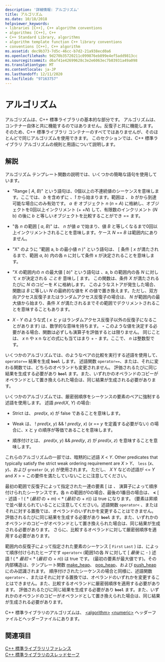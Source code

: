 ```yaml
---
description: '詳細情報: アルゴリズム'
title: アルゴリズム
ms.date: 10/18/2018
helpviewer_keywords:
- libraries [C++], C++ algorithm conventions
- algorithms [C++], C++
- C++ Standard Library, algorithms
- algorithm template function C++ library conventions
- conventions [C++], C++ algorithm
ms.assetid: dec9b373-7d5c-46cc-b7d2-21a938ecd0a6
ms.openlocfilehash: 9d270b35720211c099876eb899e4ef5add9813cc
ms.sourcegitcommit: d6af41e42699628c3e2e6063ec7b03931a49a098
ms.translationtype: MT
ms.contentlocale: ja-JP
ms.lasthandoff: 12/11/2020
ms.locfileid: "97163757"
---
```

# <a name="algorithms"></a>アルゴリズム

アルゴリズムは、C++ 標準ライブラリの基本的な部分です。 アルゴリズムは、コンテナー自体と共に機能するのではありません。反復子と共に機能します。 そのため、C++ 標準ライブラリ コンテナーのすべてではありませんが、そのほとんどで同じアルゴリズムを使用できます。 このセクションでは、C++ 標準ライブラリ アルゴリズムの規則と用語について説明します。

## <a name="remarks"></a>解説

アルゴリズム テンプレート関数の説明では、いくつかの簡略な語句を使用しています。

- "Range \[ *A*, *B*)" という語句は、0個以上の不連続値のシーケンスを意味します。ここでは、 *b* を含めずに *、1* から始まります。範囲は *、* *b* がから到達可能な場合にのみ有効です。 *a を* オブジェクト *n* (*n*  =  *A*) に格納し、オブジェクトを0回以上インクリメント (+ +*N*) して、有限数のインクリメント (*N* b) の後に *b* と等しいオブジェクトを比較することができ  ==  ます。

- "各 *n* の範囲 \[ *a*, *B*)" は、 *n* が値 *a* で始まり、値 *B* と等しくなるまで0回以上インクリメントされることを意味します。ケース *N*  ==  *B* は範囲内にありません。

- "X" のように "範囲 a, b の最小値 *n* )" という語句は、 \[   条件  \[ *x* が満たされるまで、範囲 *a*, *b*) 内の各 n に対して条件 x が決定されることを意味します。

- "X の範囲内の *n* の最大値 \[ *b*)" という語句は 、a, b の範囲内の各 *N* に対して *x* が決定される *ことを* 意味し \[ ます。  この関数は、条件 *X* が満たされるたびに *N* のコピーを *K* に格納します。 このようなストアが発生した場合、関数は *B* に等しい *N* の最終的な値を *K* の値で置き換えます。ただし、双方向アクセス反復子またはランダムアクセス反復子の場合は、 *N* が範囲内の最大値から始まり、条件 *X* が満たされるまでその範囲でデクリメントされることを意味することもあります。

- *X*  -  *Y* のような式 ( *x* と *y* はランダムアクセス反復子以外の反復子になることがあります) は、数学的な意味を持ちます。 **-** このような値を決定する必要がある場合、関数は必ずしも演算子を評価するとは限りません。 同じことは、 *x* n や x n などの式にも当てはまり  +     -  ます。ここで、 *n* は整数型です。

いくつかのアルゴリズムでは、のようなペアの比較を実行する述語を使用して、 `operator==` 結果を生成 **`bool`** します。 述語関数 `operator==`、または、それに変わる関数では、どちらのオペランドも変更されません。 評価されるたびに同じ結果を生成する必要があり **`bool`** ます。また、いずれかのオペランドのコピーがオペランドとして置き換えられた場合は、同じ結果が生成される必要があります。

いくつかのアルゴリズムでは、厳密弱順序をシーケンスの要素のペアに強制する述語を使用します。 述語 *pred*(*X*, *Y*) の場合:

- Strict は、 *pred*(*x*, *x*) が false であることを意味します。

- Weak は、   \! *pred*(*x*, *y*)  && \! *pred*(*y*, *x*) (*x*  ==  *y* を定義する必要がない) の場合に、x と y の順序が等価であることを意味します。

- 順序付けとは、 *pred*(*x*, *y*)  && *pred*(*y*, *z*) が *pred*(*x*, *z*) を意味することを意味します。

これらのアルゴリズムの一部では、暗黙的に述語 *X* \< *Y*. Other predicates that typically satisfy the strict weak ordering requirement are *X* > *Y*、 `less` (*x*、 *y*)、および `greater` (*x*, *y*) が使用されます。 ただし、 *X* Y などの述語が \<= *Y* and *X* > =  この要件を満たしていないことに注意してください。

最初の範囲で反復子によって指定された一連の要素 \[ は *、* 演算子によって順序付けられたシーケンスです。各 n の範囲が0の場合、最後の1番目の場合は、 **<**  \[   -   述語  -   \! ( \* (*最初* の  +  *m*) < \* (*最初* の  +  *n*)) は true になります。 (要素は昇順で並べ替えられていることに注意してください)。述語関数 `operator<` 、またはそれに対する置換では、オペランドのいずれかを変更することはできません。 評価されるたびに同じ結果を生成する必要があり **`bool`** ます。また、いずれかのオペランドのコピーがオペランドとして置き換えられた場合は、同じ結果が生成される必要があります。 さらに、比較するオペランドに対して厳密弱順序を適用する必要があります。

範囲内の反復子によって指定された要素のシーケンス \[ `First` `Last` ) は、によって順序付けられたヒープです `operator<` (範囲1の各 *N* に対して \[ *最後* に  -  ) 述語 \! ( \* _最初_  <  \* (*最初* の  +  *n*)) は true です。 (最初の要素が最大値です)。その内部構造は、テンプレート関数 [make_heap](algorithm-functions.md#make_heap)、 [pop_heap](algorithm-functions.md#pop_heap)、および [push_heap](algorithm-functions.md#push_heap)にのみ認識されます。 順序付けされたシーケンスの場合と同様に、述語関数 `operator<` 、またはそれに対する置換では、オペランドのいずれかを変更することはできません。また、比較するオペランドに厳密弱順序を適用する必要があります。 評価されるたびに同じ結果を生成する必要があり **`bool`** ます。また、いずれかのオペランドのコピーがオペランドとして置き換えられた場合は、同じ結果が生成される必要があります。

C++ 標準ライブラリのアルゴリズムは、 [\<algorithm>](algorithm.md) [\<numeric>](numeric.md) ヘッダーファイルとヘッダーファイルにあります。

## <a name="see-also"></a>関連項目

[C++ 標準ライブラリリファレンス](cpp-standard-library-reference.md)\
[C++ 標準ライブラリのスレッドセーフ](thread-safety-in-the-cpp-standard-library.md)
